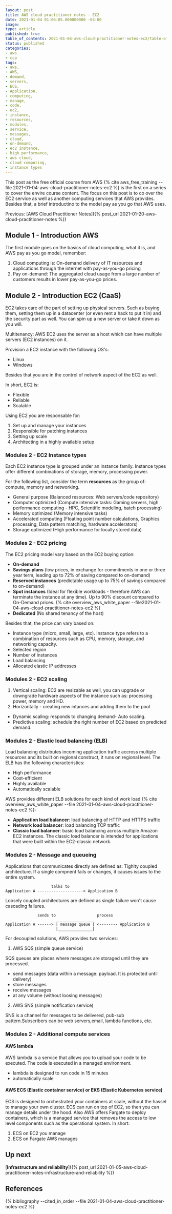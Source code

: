 ```yaml
---
layout: post
title: AWS cloud practitioner notes - EC2
date: 2021-01-04 01:06:05.000000000 -03:00
image: 
type: article
published: true
table_of_contents: 2021-01-04-aws-cloud-practitioner-notes-ec2/table-of-contents.md
status: published
categories:
- aws
- ccp
tags:
- aws,
- AWS,
- demand,
- servers,
- ECS,
- Application,
- computing,
- manage,
- code,
- ec2,
- instance,
- resources,
- modules,
- service,
- messages,
- cloud,
- on-demand,
- ec2 instance,
- high performance,
- aws cloud,
- cloud computing,
- instance types
---
```


This post as the free official course from AWS {% cite aws_free_training --file 2021-01-04-aws-cloud-practitioner-notes-ec2 %}
is the first on a series to cover the envire course content. The focus on this
post is to co over the EC2 service as well as another computing services that
AWS provides. Besides that, a brief introductino to the model pay as you go that
AWS uses.

Previous: [AWS Cloud Practitioner Notes]({% post_url 2021-01-20-aws-cloud-practitioner-notes %})

## Module 1 - Introduction AWS

The first module goes on the basics of cloud computing, what it is, and AWS
pay as you go model, remember:

1. Cloud computing is: On-demand delivery of IT resources and applications through the internet with pay-as-you-go pricing
2. Pay on-demand: The aggregated cloud usage from a large number of customers results in lower pay-as-you-go prices.

## Module 2 - Introduction EC2 (CaaS)

EC2 takes care of the part of setting up physical servers. Such as buying them,
setting them up in a datacenter (or even rent a hack to put it in) and the
security part as well. You can spin up a new server or take it down as you will.

Multitenancy: AWS EC2 uses the server as a host which can have multiple
servers (EC2 instances) on it.

Provision a EC2 instance with the following OS's:
 
- Linux
- Windows

Besides that you are in the control of network aspect of the EC2 as well.

In short, EC2 is:

- Flexible
- Reliable
- Scalable

Using EC2 you are responsable for:

1. Set up and manage your instances
2. Responsible for patching instances
3. Setting up scale
4. Architecting in a highly available setup

### Modules 2 - EC2 Instance types

Each EC2 instance type is grouped under an instance family. Instance types offer
different combinations of storage, memory, processing power.

For the following list, consider the term **resources** as the group of: compute, memory and networking.

- General purpose (Balanced resources: Web servers/code repository)
- Computer optimized (Compute intensive tasks: Gaming servers, high performance computing - HPC, Scientific modeling, batch processing)
- Memory optimized (Memory intensive tasks)
- Accelerated computing (Floating point number calculations, Graphics processing, Data pattern matching, hardware accelerators)
- Storage optimized (High performance for locally stored data)

### Modules 2 - EC2 pricing

The EC2 pricing model vary based on the EC2 buying option:

- **On-demand**
- **Savings plans** (low prices, in exchange for commitments in one or three year term, leading up to 72% of saving compared to on-demand)
- **Reserved instances** (predictable usage up to 75% of savings compared to on-demand)
- **Spot instances** (Ideal for flexible workloads - therefore AWS can terminate the instance at any time). Up to 90% discount compared to On-Demand prices. {% cite overview_aws_white_paper --file2021-01-04-aws-cloud-practitioner-notes-ec2 %}
- **Dedicated**  (No shared tenancy of the host)

Besides that, the price can vary based on:

- Instance type (micro, small, large, etc). Instance type refers to a combination of resources such as CPU, memory, storage, and networking capacity.
- Selected region
- Number of instances
- Load balancing
- Allocated elastic IP addresses

### Modules 2 - EC2 scaling

1. Vertical scaling: EC2 are resizable as well, you can upgrade or downgrade hardware
aspects of the instance such as: processing power, memory and HD.
2. Horizontally - creating new intances and adding them to the pool

- Dynamic scaling: responds to changing demand- Auto scaling.
- Predictive scaling: schedule the right number of EC2 based on predicted demand.

### Modules 2 - Elastic load balancing (ELB)

Load balancing distributes incoming application traffic accross
multiple resources and its built on regional construct, it runs on regional level. The ELB has the following characteristics:

- High performance
- Cost-efficient
- Highly available
- Automatically scalable

AWS provides different ELB solutions for each kind of work load {% cite overview_aws_white_paper --file 2021-01-04-aws-cloud-practitioner-notes-ec2 %}:

- **Application load balancer**: load balancing of HTTP and HTTPS traffic
- **Network load balancer**: load balancing TCP traffic
- **Classic load balancer**: basic load balancing across multiple Amazon EC2 instances. The classic load balancer is intended for applications that were built within the EC2-classic network.

### Modules 2 - Message and queueing

Applications that communicates directly are defined as: Tighlty coupled architecture. If a single compnent fails or changes, it causes issues
to the entire system.

```
                    talks to
Application A --------------------> Application B
```

Loosely coupled architectures are defined as single failure won't cause cascading failures.

```
              sends to                  process
                      _________________
Application A ------> | message queue | <-------- Application B
                      |_______________|
```

For decoupled solutions, AWS provides two services:

1. AWS SQS (simple queue service)

SQS queues are places where messages are storaged until they are processed.

- send messages (data within a message: payload. It is protected until delivery)
- store messages
- receive messages
- at any volume (without loosing messages)

2. AWS SNS (simple notification service)

SNS is a channel for messages to be delivered, pub-sub pattern.Subscribers can be web servers,email, lambda functions, etc.

### Modules 2 - Additional compute services

#### AWS lambda

AWS lambda is a service that allows you to upload your code
to be executed. The code is executed in a managed environment.

- lambda is designed to run code in 15 minutes
- automatically scale

#### AWS ECS (Elastic container service) or EKS (Elastic Kubernetes service)

ECS is designed to orchestrated your containers at scale, without
the hassel to manage your own cluster. ECS can run on top of EC2, so then
you can manage details under the hood.
Also AWS offers Fargate to deploy containers, which is a managed service
that removes the access to low level components such as the operational system. In short:

1. ECS on EC2 you manage
2. ECS on Fargate AWS manages

## Up next

[**Infrastructure and reliability**]({% post_url 2021-01-05-aws-cloud-practitioner-notes-infrastructure-and-reliability %})

## References

{% bibliography --cited_in_order --file 2021-01-04-aws-cloud-practitioner-notes-ec2 %}
